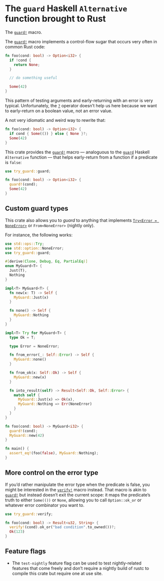 # The `guard` Haskell `Alternative` function brought to Rust

<!-- cargo-sync-readme start -->

The [`guard!`] macro.

The [`guard!`] macro implements a control-flow sugar that occurs very often in common Rust code:

```rust
fn foo(cond: bool) -> Option<i32> {
  if !cond {
    return None;
  }

  // do something useful

  Some(42)
}
```

This pattern of testing arguments and early-returning with an error is very typical.
Unfortunately, the [`?`] operator doesn’t help us here because we want to early-return on a
boolean value, not an error value.

A not very idiomatic and weird way to rewrite that:

```rust
fn foo(cond: bool) -> Option<i32> {
  if cond { Some(()) } else { None }?;
  Some(42)
}
```

This crate provides the [`guard!`] macro — analoguous to the [`guard`] Haskell `Alternative`
function — that helps early-return from a function if a predicate is `false`:

```rust
use try_guard::guard;

fn foo(cond: bool) -> Option<i32> {
  guard!(cond);
  Some(42)
}
```

## Custom guard types

This crate also allows you to _guard_ to anything that implements [`Try<Error = NoneError>`] or
`From<NoneError>` (nightly only).

For instance, the following works:

```rust
use std::ops::Try;
use std::option::NoneError;
use try_guard::guard;

#[derive(Clone, Debug, Eq, PartialEq)]
enum MyGuard<T> {
  Just(T),
  Nothing
}

impl<T> MyGuard<T> {
  fn new(x: T) -> Self {
    MyGuard::Just(x)
  }

  fn none() -> Self {
    MyGuard::Nothing
  }
}

impl<T> Try for MyGuard<T> {
  type Ok = T;

  type Error = NoneError;

  fn from_error(_: Self::Error) -> Self {
    MyGuard::none()
  }

  fn from_ok(x: Self::Ok) -> Self {
    MyGuard::new(x)
  }

  fn into_result(self) -> Result<Self::Ok, Self::Error> {
    match self {
      MyGuard::Just(x) => Ok(x),
      MyGuard::Nothing => Err(NoneError)
    }
  }
}

fn foo(cond: bool) -> MyGuard<i32> {
  guard!(cond);
  MyGuard::new(42)
}

fn main() {
  assert_eq!(foo(false), MyGuard::Nothing);
}
```

## More control on the error type

If you’d rather manipulate the error type when the predicate is false, you might be interested
in the [`verify!`] macro instead. That macro is akin to [`guard!`] but instead doesn’t exit the
current scope: it maps the predicate’s truth to either `Some(())` or `None`, allowing you to
call `Option::ok_or` or whatever error combinator you want to.

```rust
use try_guard::verify;

fn foo(cond: bool) -> Result<u32, String> {
  verify!(cond).ok_or("bad condition".to_owned())?;
  Ok(123)
}
```

## Feature flags

  - The `test-nightly` feature flag can be used to test nightly-related features that come
    freely and don’t require a nightly build of rustc to compile this crate but require one at
    use site.

[`guard!`]: guard
[`verify!`]: verify
[`guard`]: http://hackage.haskell.org/package/base-4.12.0.0/docs/Control-Monad.html#v:guard
[`?`]: https://doc.rust-lang.org/std/ops/trait.Try.html
[`Try<Error = NoneError>`]: https://doc.rust-lang.org/std/ops/trait.Try.html

<!-- cargo-sync-readme end -->

